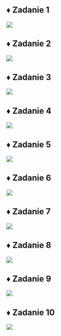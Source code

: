 <h2> ♦️ Zadanie 1 </h2>
<img src ="/lab03/gifs/zadanie1.gif">
<h2> ♦️ Zadanie 2 </h2>
<img src ="/lab03/gifs/zadanie2.gif">
<h2> ♦️ Zadanie 3 </h2>
<img src ="/lab03/gifs/zadanie3.gif">
<h2> ♦️ Zadanie 4 </h2>
<img src ="/lab03/gifs/zadanie4.gif">
<h2> ♦️ Zadanie 5 </h2>
<img src ="/lab03/gifs/zadanie5.gif">
<h2> ♦️ Zadanie 6 </h2>
<img src ="/lab03/gifs/zadanie6.gif">
<h2> ♦️ Zadanie 7 </h2>
<img src ="/lab03/gifs/zadanie7.gif">
<h2> ♦️ Zadanie 8 </h2>
<img src ="/lab03/gifs/zadanie8.gif">
<h2> ♦️ Zadanie 9 </h2>
<img src ="/lab03/gifs/zadanie9.gif">
<h2> ♦️ Zadanie 10 </h2>
<img src ="/lab03/gifs/zadanie10.gif">
